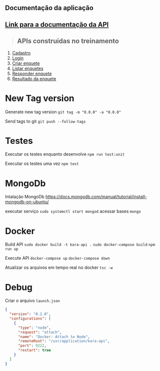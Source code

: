 ## Documentação da aplicação

## [**Link para a documentação da API**]()

> ## APIs construídas no treinamento

<!-- https://github.com/rmanguinho/clean-ts-api/tree/master/requirements -->

1. [Cadastro](./requirements/signup.md)
2. [Login](./requirements/login.md)
3. [Criar enquete](./requirements/add-survey.md)
4. [Listar enquetes](./requirements/load-surveys.md)
5. [Responder enquete](./requirements/save-survey-result.md)
6. [Resultado da enquete](./requirements/load-survey-result.md)

# New Tag version

Generate new tag version
`git tag -m "0.0.0" -a "0.0.0"`

Send tags to git
`git push --follow-tags`

# Testes

Executar os testes enquanto desenvolve
`npm run test:unit`

Executar os testes uma vez
`npm test`

# MongoDb

Intalação MongoDb
https://docs.mongodb.com/manual/tutorial/install-mongodb-on-ubuntu/

executar serviço `sudo systemctl start mongod`
acessar bases `mongo`

# Docker

Build API
`sudo docker build -t kara-api .`
`sudo docker-compose build`
`npm run up`

Execute API
`docker-compose up`
`docker-compose down`

Atualizar os arquivos em tempo real no docker
`tsc -w`

# Debug

Criar o arquivo `launch.json`

```json
{
  "version": "0.2.0",
  "configurations": [
    {
      "type": "node",
      "request": "attach",
      "name": "Docker: Attach to Node",
      "remoteRoot": "/usr/application/kara-api",
      "port": 9222,
      "restart": true
    }
  ]
}
```
